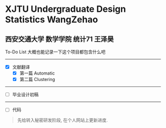 # XJTU Undergraduate Design Statistics WangZehao

## 西安交通大学 数学学院 统计71 王泽昊

To-Do List
大概也能记录一下这个项目都包含什么吧

___

- [x] 文献翻译
    - [X] 第一篇 Automatic
    - [X] 第二篇 Clustering

___

- [ ] 毕业设计初稿

___

- [ ] 代码

> 先给转入秘密研发阶段, 在个人网站上更新进度. 
